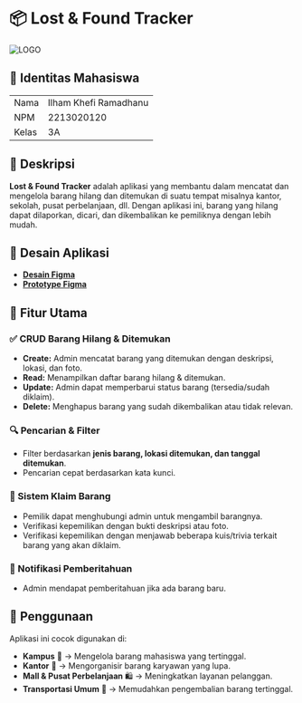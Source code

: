 # 📦 Lost & Found Tracker
![LOGO](https://github.com/user-attachments/assets/a3590a33-dbf9-4823-bb55-185cd3f8fda9)

## 🧑 Identitas Mahasiswa
<table>
  <tr>
    <td>Nama</td>
    <td>Ilham Khefi Ramadhanu</td>
  </tr>
  <tr>
    <td>NPM</td>
    <td>2213020120</td>
  </tr>
  <tr>
    <td>Kelas</td>
    <td>3A</td>
  </tr>
</table>

## 📌 Deskripsi
**Lost & Found Tracker** adalah aplikasi yang membantu dalam mencatat dan mengelola barang hilang dan ditemukan di suatu tempat misalnya kantor, sekolah, pusat perbelanjaan, dll. Dengan aplikasi ini, barang yang hilang dapat dilaporkan, dicari, dan dikembalikan ke pemiliknya dengan lebih mudah.

## 🎨 Desain Aplikasi
- [**Desain Figma**](https://www.figma.com/design/P9XiXM5ZQeykpzJP3anWK9/Lost---Found-Tracker?node-id=0-1&m=dev&t=7rdMRl0pBjc9zPOd-1)
- [**Prototype Figma**](https://www.figma.com/proto/P9XiXM5ZQeykpzJP3anWK9/Lost---Found-Tracker?node-id=0-1&t=7rdMRl0pBjc9zPOd-1)

## 🚀 Fitur Utama
### ✅ CRUD Barang Hilang & Ditemukan
- **Create:** Admin mencatat barang yang ditemukan dengan deskripsi, lokasi, dan foto.
- **Read:** Menampilkan daftar barang hilang & ditemukan.
- **Update:** Admin dapat memperbarui status barang (tersedia/sudah diklaim).
- **Delete:** Menghapus barang yang sudah dikembalikan atau tidak relevan.

### 🔍 Pencarian & Filter
- Filter berdasarkan **jenis barang, lokasi ditemukan, dan tanggal ditemukan**.
- Pencarian cepat berdasarkan kata kunci.

### 📩 Sistem Klaim Barang
- Pemilik dapat menghubungi admin untuk mengambil barangnya.
- Verifikasi kepemilikan dengan bukti deskripsi atau foto.
- Verifikasi kepemilikan dengan menjawab beberapa kuis/trivia terkait barang yang akan diklaim.

### 📢 Notifikasi Pemberitahuan
- Admin mendapat pemberitahuan jika ada barang baru.

## 🏢 Penggunaan
Aplikasi ini cocok digunakan di:
- **Kampus** 🏫 → Mengelola barang mahasiswa yang tertinggal.
- **Kantor** 🏢 → Mengorganisir barang karyawan yang lupa.
- **Mall & Pusat Perbelanjaan** 🛍️ → Meningkatkan layanan pelanggan.
- **Transportasi Umum** 🚆 → Memudahkan pengembalian barang tertinggal.

